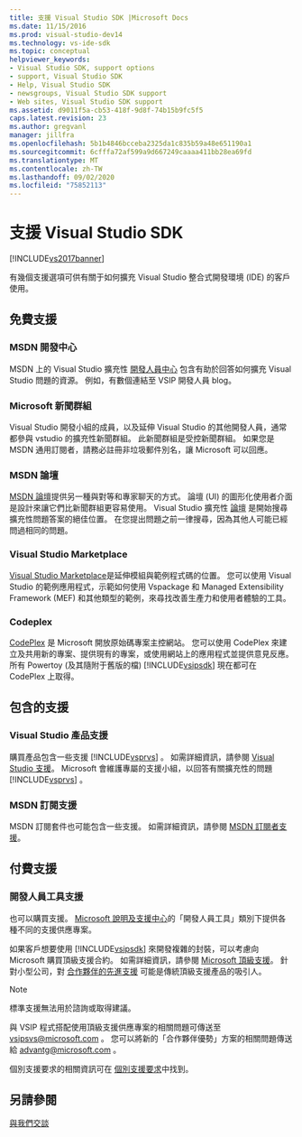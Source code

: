 ```yaml
---
title: 支援 Visual Studio SDK |Microsoft Docs
ms.date: 11/15/2016
ms.prod: visual-studio-dev14
ms.technology: vs-ide-sdk
ms.topic: conceptual
helpviewer_keywords:
- Visual Studio SDK, support options
- support, Visual Studio SDK
- Help, Visual Studio SDK
- newsgroups, Visual Studio SDK support
- Web sites, Visual Studio SDK support
ms.assetid: d9011f5a-cb53-418f-9d8f-74b15b9fc5f5
caps.latest.revision: 23
ms.author: gregvanl
manager: jillfra
ms.openlocfilehash: 5b1b4846bcceba2325da1c835b59a48e651190a1
ms.sourcegitcommit: 6cfffa72af599a9d667249caaaa411bb28ea69fd
ms.translationtype: MT
ms.contentlocale: zh-TW
ms.lasthandoff: 09/02/2020
ms.locfileid: "75852113"
---
```

# <a name="support-for-the-visual-studio-sdk"></a>支援 Visual Studio SDK
[!INCLUDE[vs2017banner](../includes/vs2017banner.md)]

有幾個支援選項可供有關于如何擴充 Visual Studio 整合式開發環境 (IDE) 的客戶使用。  
  
## <a name="free-support"></a>免費支援  
  
### <a name="msdn-development-center"></a>MSDN 開發中心  
 MSDN 上的 Visual Studio 擴充性 [開發人員中心](https://msdn.microsoft.com/vstudio/default.aspx) 包含有助於回答如何擴充 Visual Studio 問題的資源。 例如，有數個連結至 VSIP 開發人員 blog。  
  
### <a name="microsoft-newsgroups"></a>Microsoft 新聞群組  
 Visual Studio 開發小組的成員，以及延伸 Visual Studio 的其他開發人員，通常都參與 vstudio 的擴充性新聞群組。 此新聞群組是受控新聞群組。 如果您是 MSDN 通用訂閱者，請務必註冊非垃圾郵件別名，讓 Microsoft 可以回應。  
  
### <a name="msdn-forums"></a>MSDN 論壇  
 [MSDN 論壇](https://social.msdn.microsoft.com/forums/categories/)提供另一種與對等和專家聊天的方式。 論壇 (UI) 的圖形化使用者介面是設計來讓它們比新聞群組更容易使用。 Visual Studio 擴充性 [論壇](https://msdn.microsoft.com/vsx/default.aspx) 是開始搜尋擴充性問題答案的絕佳位置。 在您提出問題之前一律搜尋，因為其他人可能已經問過相同的問題。  
  
### <a name="visual-studio-marketplace"></a>Visual Studio Marketplace  
 [Visual Studio Marketplace](https://marketplace.visualstudio.com/)是延伸模組與範例程式碼的位置。 您可以使用 Visual Studio 的範例應用程式，示範如何使用 Vspackage 和 Managed Extensibility Framework (MEF) 和其他類型的範例，來尋找改善生產力和使用者體驗的工具。  
  
### <a name="codeplex"></a>Codeplex  
 [CodePlex](https://www.codeplex.com/) 是 Microsoft 開放原始碼專案主控網站。 您可以使用 CodePlex 來建立及共用新的專案、提供現有的專案，或使用網站上的應用程式並提供意見反應。 所有 Powertoy (及其隨附于舊版的檔) [!INCLUDE[vsipsdk](../includes/vsipsdk-md.md)] 現在都可在 CodePlex 上取得。  
  
## <a name="included-support"></a>包含的支援  
  
### <a name="visual-studio-product-support"></a>Visual Studio 產品支援  
 購買產品包含一些支援 [!INCLUDE[vsprvs](../includes/vsprvs-md.md)] 。 如需詳細資訊，請參閱 [Visual Studio 支援](https://msdn.microsoft.com/vstudio/cc136615.aspx)。 Microsoft 會維護專屬的支援小組，以回答有關擴充性的問題 [!INCLUDE[vsprvs](../includes/vsprvs-md.md)] 。  
  
### <a name="msdn-subscription-support"></a>MSDN 訂閱支援  
 MSDN 訂閱套件也可能包含一些支援。 如需詳細資訊，請參閱 [MSDN 訂閱者支援](https://msdn.microsoft.com/subscriptions/aa718661.aspx)。  
  
## <a name="paid-support"></a>付費支援  
  
### <a name="developer-tools-support"></a>開發人員工具支援  
 也可以購買支援。 [Microsoft 說明及支援中心](https://support.microsoft.com/supportforbusiness/productselection?fltadd=sps-business-1&sapId=4fd4947b-15ea-ce01-080f-97f2ca3c76e8)的「開發人員工具」類別下提供各種不同的支援供應專案。  
  
 如果客戶想要使用 [!INCLUDE[vsipsdk](../includes/vsipsdk-md.md)] 來開發複雜的封裝，可以考慮向 Microsoft 購買頂級支援合約。 如需詳細資訊，請參閱 [Microsoft 頂級支援](https://support.microsoft.com/premier)。 針對小型公司，對 [合作夥伴的先進支援](https://partner.microsoft.com/support/advanced-cloud-support) 可能是傳統頂級支援產品的吸引人。  
  
> [!NOTE]
> 標準支援無法用於諮詢或取得建議。  
  
 與 VSIP 程式搭配使用頂級支援供應專案的相關問題可傳送至 [vsipsvs@microsoft.com](mailto:vsipsvs@microsoft.com) 。 您可以將新的「合作夥伴優勢」方案的相關問題傳送給 [advantg@microsoft.com](mailto:advantg@microsoft.com) 。  
  
 個別支援要求的相關資訊可在 [個別支援要求](https://support.microsoft.com/oas/default.aspx?gprid=3040)中找到。  
  
## <a name="see-also"></a>另請參閱  
 [與我們交談](../ide/talk-to-us.md)
